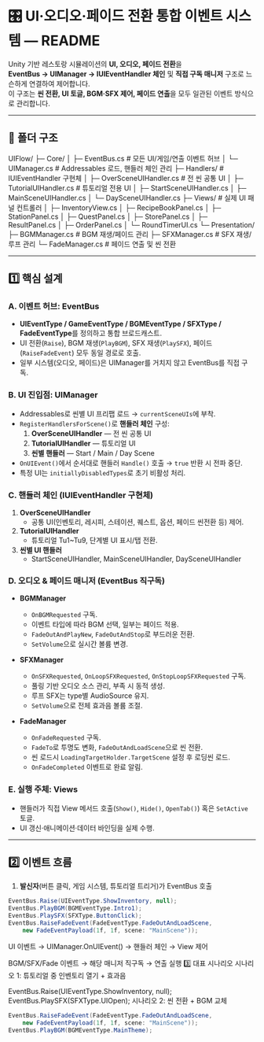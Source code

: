 # 🎛️ UI·오디오·페이드 전환 통합 이벤트 시스템 — README

Unity 기반 레스토랑 시뮬레이션의 **UI, 오디오, 페이드 전환**을  
**EventBus → UIManager → IUIEventHandler 체인** 및 **직접 구독 매니저** 구조로 느슨하게 연결하여 제어합니다.  
이 구조는 **씬 전환, UI 토글, BGM·SFX 제어, 페이드 연출**을 모두 일관된 이벤트 방식으로 관리합니다.

---

## 📂 폴더 구조
UIFlow/
├─ Core/
│ ├─ EventBus.cs # 모든 UI/게임/연출 이벤트 허브
│ └─ UIManager.cs # Addressables 로드, 핸들러 체인 관리
├─ Handlers/ # IUIEventHandler 구현체
│ ├─ OverSceneUIHandler.cs # 전 씬 공통 UI
│ ├─ TutorialUIHandler.cs # 튜토리얼 전용 UI
│ ├─ StartSceneUIHandler.cs
│ ├─ MainSceneUIHandler.cs
│ └─ DaySceneUIHandler.cs
├─ Views/ # 실제 UI 패널 컨트롤러
│ ├─ InventoryView.cs
│ ├─ RecipeBookPanel.cs
│ ├─ StationPanel.cs
│ ├─ QuestPanel.cs
│ ├─ StorePanel.cs
│ ├─ ResultPanel.cs
│ ├─ OrderPanel.cs
│ └─ RoundTimerUI.cs
└─ Presentation/
├─ BGMManager.cs # BGM 재생/페이드 관리
├─ SFXManager.cs # SFX 재생/루프 관리
└─ FadeManager.cs # 페이드 연출 및 씬 전환

---

## 1️⃣ 핵심 설계

### A. 이벤트 허브: **EventBus**
- **UIEventType / GameEventType / BGMEventType / SFXType / FadeEventType**를 정의하고 통합 브로드캐스트.
- UI 전환(`Raise`), BGM 재생(`PlayBGM`), SFX 재생(`PlaySFX`), 페이드(`RaiseFadeEvent`) 모두 동일 경로로 호출.
- 일부 시스템(오디오, 페이드)은 UIManager를 거치지 않고 EventBus를 직접 구독.

### B. UI 진입점: **UIManager**
- Addressables로 씬별 UI 프리팹 로드 → `currentSceneUIs`에 부착.
- `RegisterHandlersForScene()`로 **핸들러 체인** 구성:
  1. **OverSceneUIHandler** — 전 씬 공통 UI
  2. **TutorialUIHandler** — 튜토리얼 UI
  3. **씬별 핸들러** — Start / Main / Day Scene
- `OnUIEvent()`에서 순서대로 핸들러 `Handle()` 호출 → `true` 반환 시 전파 중단.
- 특정 UI는 `initiallyDisabledTypes`로 초기 비활성 처리.

### C. 핸들러 체인 (IUIEventHandler 구현체)
1. **OverSceneUIHandler**  
   - 공통 UI(인벤토리, 레시피, 스테이션, 퀘스트, 옵션, 페이드 씬전환 등) 제어.
2. **TutorialUIHandler**  
   - 튜토리얼 Tu1~Tu9, 단계별 UI 표시/탭 전환.
3. **씬별 UI 핸들러**  
   - StartSceneUIHandler, MainSceneUIHandler, DaySceneUIHandler

### D. 오디오 & 페이드 매니저 (EventBus 직구독)
- **BGMManager**  
  - `OnBGMRequested` 구독.
  - 이벤트 타입에 따라 BGM 선택, 일부는 페이드 적용.
  - `FadeOutAndPlayNew`, `FadeOutAndStop`로 부드러운 전환.
  - `SetVolume`으로 실시간 볼륨 변경.
  
- **SFXManager**  
  - `OnSFXRequested`, `OnLoopSFXRequested`, `OnStopLoopSFXRequested` 구독.
  - 풀링 기반 오디오 소스 관리, 부족 시 동적 생성.
  - 루프 SFX는 type별 AudioSource 유지.
  - `SetVolume`으로 전체 효과음 볼륨 조절.
  
- **FadeManager**  
  - `OnFadeRequested` 구독.
  - `FadeTo`로 투명도 변화, `FadeOutAndLoadScene`으로 씬 전환.
  - 씬 로드시 `LoadingTargetHolder.TargetScene` 설정 후 로딩씬 로드.
  - `OnFadeCompleted` 이벤트로 완료 알림.

### E. 실행 주체: Views
- 핸들러가 직접 View 메서드 호출(`Show()`, `Hide()`, `OpenTab()`) 혹은 `SetActive` 토글.
- UI 갱신·애니메이션·데이터 바인딩을 실제 수행.

---

## 2️⃣ 이벤트 흐름

1. **발신자**(버튼 클릭, 게임 시스템, 튜토리얼 트리거)가 EventBus 호출  
```csharp
EventBus.Raise(UIEventType.ShowInventory, null);
EventBus.PlayBGM(BGMEventType.Intro1);
EventBus.PlaySFX(SFXType.ButtonClick);
EventBus.RaiseFadeEvent(FadeEventType.FadeOutAndLoadScene, 
    new FadeEventPayload(1f, 1f, scene: "MainScene"));
```
UI 이벤트 → UIManager.OnUIEvent() → 핸들러 체인 → View 제어

BGM/SFX/Fade 이벤트 → 해당 매니저 직구독 → 연출 실행
3️⃣ 대표 시나리오
시나리오 1: 튜토리얼 중 인벤토리 열기 + 효과음


EventBus.Raise(UIEventType.ShowInventory, null);
EventBus.PlaySFX(SFXType.UIOpen);
시나리오 2: 씬 전환 + BGM 교체

```csharp
EventBus.RaiseFadeEvent(FadeEventType.FadeOutAndLoadScene,
    new FadeEventPayload(1f, 1f, scene: "MainScene"));
EventBus.PlayBGM(BGMEventType.MainTheme);
```
